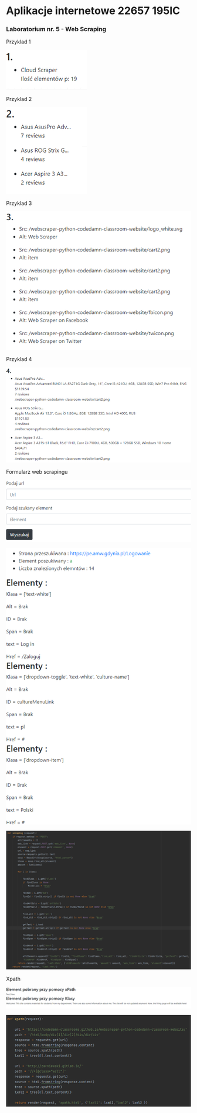 # Aplikacje internetowe 22657 195IC

### Laboratorium nr. 5 - Web Scraping

Przyklad 1  

![Przyklad1](/lab5/lab5/assets/przyklad1.png "Przyklad1")  

Przyklad 2  

![Przyklad2](/lab5/lab5/assets/przyklad2.png "Przyklad2")  

Przyklad 3  

![Przyklad3](/lab5/lab5/assets/przyklad3.png "Przyklad3")  

Przyklad 4  

![Przyklad4](/lab5/lab5/assets/przyklad4.png "Przyklad4")  

Formularz web scrapingu  

![Scrapformularz](/lab5/lab5/assets/scrapszukaj.png "Scrapformularz")  

![Scrapwynik](/lab5/lab5/assets/scrapwyszukano.png "Scrapwynik")  

![Scrapkod](/lab5/lab5/assets/scrapkod.png "Scrapkod")  

Xpath  

![Xpath](/lab5/lab5/assets/xpath.png "Xpath")  

![Xpathkod](/lab5/lab5/assets/xpathkod.png "Xpathkod")  